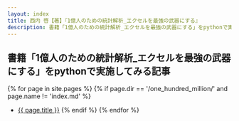 ```yaml
---
layout: index
title: 西内 啓【著】『1億人のための統計解析_エクセルを最強の武器にする』
description: 書籍「1億人のための統計解析_エクセルを最強の武器にする」をpythonで実施してみる記事
---
```


## 書籍「1億人のための統計解析_エクセルを最強の武器にする」をpythonで実施してみる記事

{% for page in site.pages %}
{% if page.dir == '/one_hundred_million/' and page.name != 'index.md' %}
- <a href="{{ page.url }}">{{ page.title }}</a>
{% endif %}
{% endfor %}

